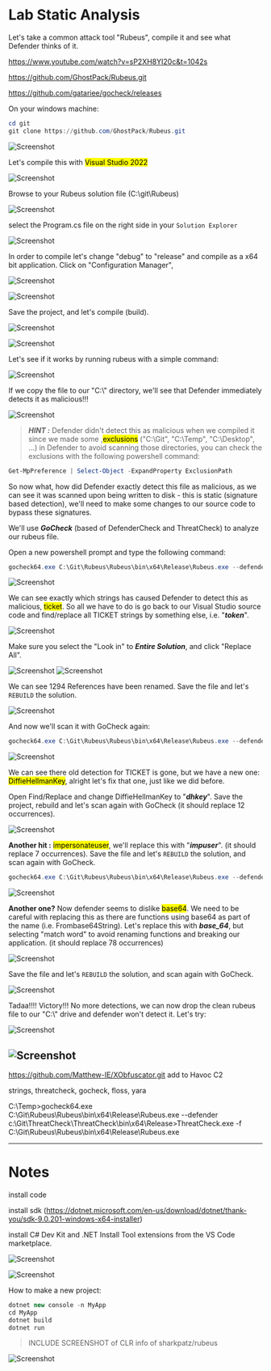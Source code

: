 # Lab Static Analysis

Let's take a common attack tool "Rubeus", compile it and see what Defender thinks of it.

<https://www.youtube.com/watch?v=sP2XH8YI20c&t=1042s>

<https://github.com/GhostPack/Rubeus.git>

https://github.com/gatariee/gocheck/releases

On your windows machine:

```powershell
cd git
git clone https://github.com/GhostPack/Rubeus.git
```

![Screenshot](./images/rubeus_git.jpg)

Let's compile this with <mark>Visual Studio 2022</mark>

![Screenshot](./images/rubeus_vs.jpg)

Browse to your Rubeus solution file (C:\git\Rubeus)

![Screenshot](./images/rubeus_sln.jpg)

select the Program.cs file on the right side in your `Solution Explorer`

![Screenshot](./images/rubeus_prg.jpg)

In order to compile let's change "debug" to "release" and compile as a x64 bit application. Click on "Configuration Manager", 

![Screenshot](./images/rubeus_config.jpg)

![Screenshot](./images/rubeus_x64.jpg)

Save the project, and let's compile (build).

![Screenshot](./images/rubeus_build.jpg)

![Screenshot](./images/rubeus_output.jpg)

Let's see if it works by running rubeus with a simple command:

![Screenshot](./images/rubeus_logon.jpg)

If we copy the file to our "C:\\" directory, we'll see that Defender immediately detects it as malicious!!!

![Screenshot](./images/rubeus_detected.jpg)

> ***HINT :*** Defender didn't detect this as malicious when we compiled it since we made some ,<mark>exclusions</mark> ("C:\Git", "C:\Temp", "C:\Desktop", ...) in Defender to avoid scanning those directories, you can check the exclusions with the following powershell command:

```powershell
Get-MpPreference | Select-Object -ExpandProperty ExclusionPath
```

So now what, how did Defender exactly detect this file as malicious, as we can see it was scanned upon being written to disk - this is static (signature based detection), we'll need to make some changes to our source code to bypass these signatures.

We'll use ***GoCheck*** (based of DefenderCheck and ThreatCheck) to analyze our rubeus file.

Open a new powershell prompt and type the following command:

```powershell
gocheck64.exe C:\Git\Rubeus\Rubeus\bin\x64\Release\Rubeus.exe --defender
```

![Screenshot](./images/rubeus_gocheck_token.jpg)

We can see exactly which strings has caused Defender to detect this as malicious, <mark>ticket</mark>. So all we have to do is go back to our Visual Studio source code and find/replace all TICKET strings by something else, i.e. "***token***".

![Screenshot](./images/rubeus_replace.jpg)

Make sure you select the "Look in" to ***Entire Solution***, and click "Replace All".

![Screenshot](./images/rubeus_replace_ticket.jpg)
![Screenshot](./images/rubeus_replaced_ticket.jpg)

We can see 1294 References have been renamed. Save the file and let's `REBUILD` the solution. 

![Screenshot](./images/rubeus_rebuild_token.jpg)

And now we'll scan it with GoCheck again:

```powershell
gocheck64.exe C:\Git\Rubeus\Rubeus\bin\x64\Release\Rubeus.exe --defender
```

![Screenshot](./images/rubeus_gocheck_tokenfixed.jpg)

We can see there old detection for TICKET is gone, but we have a new one: <mark>DiffieHellmanKey</mark>, alright let's fix that one, just like we did before.

Open Find/Replace and change DiffieHellmanKey to "***dhkey***". Save the project, rebuild and let's scan again with GoCheck (it should replace 12 occurrences).

![Screenshot](./images/rubeus_gocheck_impuser.jpg)

**Another hit :** <mark>impersonateuser</mark>,  we'll replace this with "***impuser***". (it should replace 7 occurrences). Save the file and let's `REBUILD` the solution, and scan again with GoCheck.

```powershell
gocheck64.exe C:\Git\Rubeus\Rubeus\bin\x64\Release\Rubeus.exe --defender
```

![Screenshot](./images/rubeus_gocheck_b64.jpg)

**Another one?** Now defender seems to dislike <mark>base64</mark>. We need to be careful with replacing this as there are functions using base64 as part of the name (i.e. Frombase64String). Let's replace this with ***base_64***, but selecting "match word" to avoid renaming functions and breaking our application. (it should replace 78 occurrences)

![Screenshot](./images/rubeus_b64.jpg)

Save the file and let's `REBUILD` the solution, and scan again with GoCheck.

![Screenshot](./images/rubeus_gocheck_clean.jpg)

Tadaa!!!! Victory!!! No more detections, we can now drop the clean rubeus file to our "C:\\" drive and defender won't detect it. Let's try:

![Screenshot](./images/rubeus_defenderscan.jpg)

![Screenshot](./images/rubeus_defender_clean.jpg)
------

https://github.com/Matthew-IE/XObfuscator.git
add to Havoc C2





strings, threatcheck, gocheck, floss, yara

C:\Temp>gocheck64.exe C:\Git\Rubeus\Rubeus\bin\x64\Release\Rubeus.exe --defender
c:\Git\ThreatCheck\ThreatCheck\bin\x64\Release>ThreatCheck.exe -f C:\Git\Rubeus\Rubeus\bin\x64\Release\Rubeus.exe



-----
# Notes
install code 

install sdk (<https://dotnet.microsoft.com/en-us/download/dotnet/thank-you/sdk-9.0.201-windows-x64-installer>)

install C# Dev Kit and .NET Install Tool extensions from the VS Code marketplace.

![Screenshot](./images/code_csharpdev.jpg)

![Screenshot](./images/code_csharinstalltool.jpg)

How to make a new project:

```csharp
dotnet new console -n MyApp
cd MyApp
dotnet build
dotnet run
```

> INCLUDE SCREENSHOT of CLR info of sharkpatz/rubeus
>
![Screenshot](./images/sharpkatz_clr.jpg)